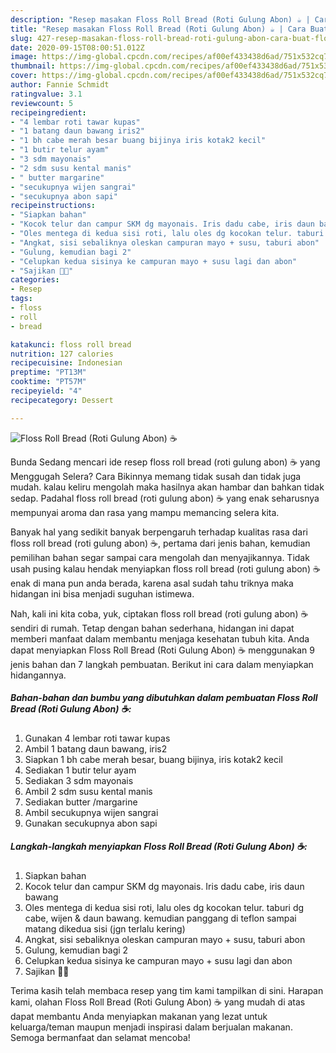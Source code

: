 ```yaml
---
description: "Resep masakan Floss Roll Bread (Roti Gulung Abon) ☕ | Cara Buat Floss Roll Bread (Roti Gulung Abon) ☕ Yang Bisa Manjain Lidah"
title: "Resep masakan Floss Roll Bread (Roti Gulung Abon) ☕ | Cara Buat Floss Roll Bread (Roti Gulung Abon) ☕ Yang Bisa Manjain Lidah"
slug: 427-resep-masakan-floss-roll-bread-roti-gulung-abon-cara-buat-floss-roll-bread-roti-gulung-abon-yang-bisa-manjain-lidah
date: 2020-09-15T08:00:51.012Z
image: https://img-global.cpcdn.com/recipes/af00ef433438d6ad/751x532cq70/floss-roll-bread-roti-gulung-abon-☕-foto-resep-utama.jpg
thumbnail: https://img-global.cpcdn.com/recipes/af00ef433438d6ad/751x532cq70/floss-roll-bread-roti-gulung-abon-☕-foto-resep-utama.jpg
cover: https://img-global.cpcdn.com/recipes/af00ef433438d6ad/751x532cq70/floss-roll-bread-roti-gulung-abon-☕-foto-resep-utama.jpg
author: Fannie Schmidt
ratingvalue: 3.1
reviewcount: 5
recipeingredient:
- "4 lembar roti tawar kupas"
- "1 batang daun bawang iris2"
- "1 bh cabe merah besar buang bijinya iris kotak2 kecil"
- "1 butir telur ayam"
- "3 sdm mayonais"
- "2 sdm susu kental manis"
- " butter margarine"
- "secukupnya wijen sangrai"
- "secukupnya abon sapi"
recipeinstructions:
- "Siapkan bahan"
- "Kocok telur dan campur SKM dg mayonais. Iris dadu cabe, iris daun bawang"
- "Oles mentega di kedua sisi roti, lalu oles dg kocokan telur. taburi dg cabe, wijen &amp; daun bawang. kemudian panggang di teflon sampai matang dikedua sisi (jgn terlalu kering)"
- "Angkat, sisi sebaliknya oleskan campuran mayo + susu, taburi abon"
- "Gulung, kemudian bagi 2"
- "Celupkan kedua sisinya ke campuran mayo + susu lagi dan abon"
- "Sajikan 🥰🥰"
categories:
- Resep
tags:
- floss
- roll
- bread

katakunci: floss roll bread 
nutrition: 127 calories
recipecuisine: Indonesian
preptime: "PT13M"
cooktime: "PT57M"
recipeyield: "4"
recipecategory: Dessert

---
```



![Floss Roll Bread (Roti Gulung Abon) ☕](https://img-global.cpcdn.com/recipes/af00ef433438d6ad/751x532cq70/floss-roll-bread-roti-gulung-abon-☕-foto-resep-utama.jpg)

Bunda Sedang mencari ide resep floss roll bread (roti gulung abon) ☕ yang Menggugah Selera? Cara Bikinnya memang tidak susah dan tidak juga mudah. kalau keliru mengolah maka hasilnya akan hambar dan bahkan tidak sedap. Padahal floss roll bread (roti gulung abon) ☕ yang enak seharusnya mempunyai aroma dan rasa yang mampu memancing selera kita.



Banyak hal yang sedikit banyak berpengaruh terhadap kualitas rasa dari floss roll bread (roti gulung abon) ☕, pertama dari jenis bahan, kemudian pemilihan bahan segar sampai cara mengolah dan menyajikannya. Tidak usah pusing kalau hendak menyiapkan floss roll bread (roti gulung abon) ☕ enak di mana pun anda berada, karena asal sudah tahu triknya maka hidangan ini bisa menjadi suguhan istimewa.


Nah, kali ini kita coba, yuk, ciptakan floss roll bread (roti gulung abon) ☕ sendiri di rumah. Tetap dengan bahan sederhana, hidangan ini dapat memberi manfaat dalam membantu menjaga kesehatan tubuh kita. Anda dapat menyiapkan Floss Roll Bread (Roti Gulung Abon) ☕ menggunakan 9 jenis bahan dan 7 langkah pembuatan. Berikut ini cara dalam menyiapkan hidangannya.

<!--inarticleads1-->

##### Bahan-bahan dan bumbu yang dibutuhkan dalam pembuatan Floss Roll Bread (Roti Gulung Abon) ☕:

1. Gunakan 4 lembar roti tawar kupas
1. Ambil 1 batang daun bawang, iris2
1. Siapkan 1 bh cabe merah besar, buang bijinya, iris kotak2 kecil
1. Sediakan 1 butir telur ayam
1. Sediakan 3 sdm mayonais
1. Ambil 2 sdm susu kental manis
1. Sediakan  butter /margarine
1. Ambil secukupnya wijen sangrai
1. Gunakan secukupnya abon sapi




<!--inarticleads2-->

##### Langkah-langkah menyiapkan Floss Roll Bread (Roti Gulung Abon) ☕:

1. Siapkan bahan
1. Kocok telur dan campur SKM dg mayonais. Iris dadu cabe, iris daun bawang
1. Oles mentega di kedua sisi roti, lalu oles dg kocokan telur. taburi dg cabe, wijen &amp; daun bawang. kemudian panggang di teflon sampai matang dikedua sisi (jgn terlalu kering)
1. Angkat, sisi sebaliknya oleskan campuran mayo + susu, taburi abon
1. Gulung, kemudian bagi 2
1. Celupkan kedua sisinya ke campuran mayo + susu lagi dan abon
1. Sajikan 🥰🥰




Terima kasih telah membaca resep yang tim kami tampilkan di sini. Harapan kami, olahan Floss Roll Bread (Roti Gulung Abon) ☕ yang mudah di atas dapat membantu Anda menyiapkan makanan yang lezat untuk keluarga/teman maupun menjadi inspirasi dalam berjualan makanan. Semoga bermanfaat dan selamat mencoba!
